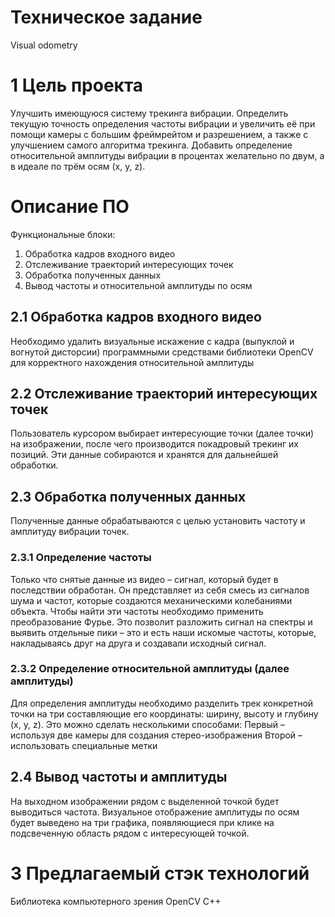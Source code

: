 # Техническое задание
Visual odometry
# 1 Цель проекта
Улучшить имеющуюся систему трекинга вибрации. Определить текущую точность определения частоты вибрации и увеличить её при помощи камеры с большим фреймрейтом и разрешением, а также с улучшением самого алгоритма трекинга. Добавить определение относительной амплитуды вибрации в процентах желательно по двум, а в идеале по трём осям (x, y, z).
# Описание ПО
Функциональные блоки:
1)	Обработка кадров входного видео
2)	Отслеживание траекторий интересующих точек
3)	Обработка полученных данных
4)	Вывод частоты и относительной амплитуды по осям
## 2.1 Обработка кадров входного видео
Необходимо удалить визуальные искажение с кадра (выпуклой и вогнутой дисторсии) программными средствами библиотеки OpenCV для корректного нахождения относительной амплитуды
## 2.2 Отслеживание траекторий интересующих точек
Пользователь курсором выбирает интересующие точки (далее точки) на изображении, после чего производится покадровый трекинг их позиций. Эти данные собираются и хранятся для дальнейшей обработки.
## 2.3 Обработка полученных данных
Полученные данные обрабатываются с целью установить частоту и амплитуду вибрации точек.
### 2.3.1 Определение частоты
Только что снятые данные из видео – сигнал, который будет в последствии обработан. Он представляет из себя смесь из сигналов шума и частот, которые создаются механическими колебаниями объекта.
Чтобы найти эти частоты необходимо применить преобразование Фурье. Это позволит разложить сигнал на спектры и выявить отдельные пики – это и есть наши искомые частоты, которые, накладываясь друг на друга и создавали исходный сигнал.
### 2.3.2 Определение относительной амплитуды (далее амплитуды)	
Для определения амплитуды необходимо разделить трек конкретной точки на три составляющие его координаты: ширину, высоту и глубину (x, y, z).
Это можно сделать несколькими способами:
Первый – используя две камеры для создания стерео-изображения
Второй – использовать специальные метки
## 2.4 Вывод частоты и амплитуды
На выходном изображении рядом с выделенной точкой будет выводиться частота. Визуальное отображение амплитуды по осям будет выведено на три графика, появляющиеся при клике на подсвеченную область рядом с интересующей точкой.
# 3 Предлагаемый стэк технологий
Библиотека компьютерного зрения OpenCV
C++
